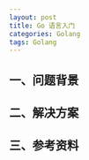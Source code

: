 ```yaml
---
layout: post
title: Go 语言入门
categories: Golang
tags: Golang
---
```


## 一、问题背景

## 二、解决方案

## 三、参考资料

